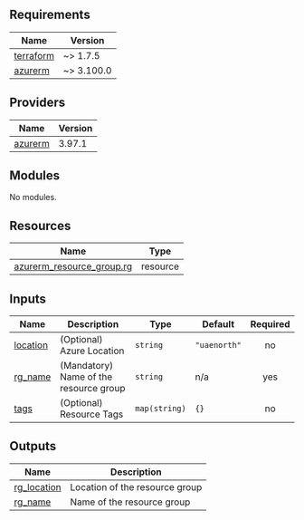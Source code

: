 <!-- BEGIN_TF_DOCS -->
## Requirements

| Name | Version |
|------|---------|
| <a name="requirement_terraform"></a> [terraform](#requirement\_terraform) | ~> 1.7.5 |
| <a name="requirement_azurerm"></a> [azurerm](#requirement\_azurerm) | ~> 3.100.0 |

## Providers

| Name | Version |
|------|---------|
| <a name="provider_azurerm"></a> [azurerm](#provider\_azurerm) | 3.97.1 |

## Modules

No modules.

## Resources

| Name | Type |
|------|------|
| [azurerm_resource_group.rg](https://registry.terraform.io/providers/hashicorp/azurerm/latest/docs/resources/resource_group) | resource |

## Inputs

| Name | Description | Type | Default | Required |
|------|-------------|------|---------|:--------:|
| <a name="input_location"></a> [location](#input\_location) | (Optional) Azure Location | `string` | `"uaenorth"` | no |
| <a name="input_rg_name"></a> [rg\_name](#input\_rg\_name) | (Mandatory) Name of the resource group | `string` | n/a | yes |
| <a name="input_tags"></a> [tags](#input\_tags) | (Optional) Resource Tags | `map(string)` | `{}` | no |

## Outputs

| Name | Description |
|------|-------------|
| <a name="output_rg_location"></a> [rg\_location](#output\_rg\_location) | Location of the resource group |
| <a name="output_rg_name"></a> [rg\_name](#output\_rg\_name) | Name of the resource group |
<!-- END_TF_DOCS -->